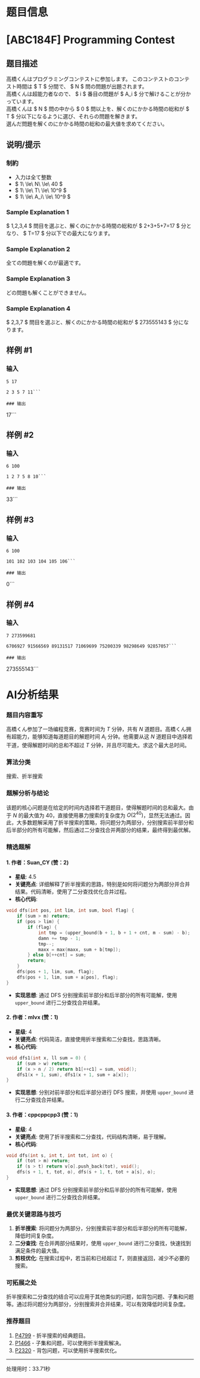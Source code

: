 # 题目信息

# [ABC184F] Programming Contest

## 题目描述

[problemUrl]: https://atcoder.jp/contests/abc184/tasks/abc184_f

高橋くんはプログラミングコンテストに参加します。 このコンテストのコンテスト時間は $ T $ 分間で、 $ N $ 問の問題が出題されます。  
 高橋くんは超能力者なので、 $ i $ 番目の問題が $ A_i $ 分で解けることが分かっています。  
 高橋くんは $ N $ 問の中から $ 0 $ 問以上を、解くのにかかる時間の総和が $ T $ 分以下になるように選び、それらの問題を解きます。  
 選んだ問題を解くのにかかる時間の総和の最大値を求めてください。

## 说明/提示

### 制約

- 入力は全て整数
- $ 1\ \le\ N\ \le\ 40 $
- $ 1\ \le\ T\ \le\ 10^9 $
- $ 1\ \le\ A_i\ \le\ 10^9 $

### Sample Explanation 1

$ 1,2,3,4 $ 問目を選ぶと、解くのにかかる時間の総和が $ 2+3+5+7=17 $ 分となり、 $ T=17 $ 分以下での最大になります。

### Sample Explanation 2

全ての問題を解くのが最適です。

### Sample Explanation 3

どの問題も解くことができません。

### Sample Explanation 4

$ 2,3,7 $ 問目を選ぶと、解くのにかかる時間の総和が $ 273555143 $ 分になります。

## 样例 #1

### 输入

```
5 17

2 3 5 7 11```

### 输出

```
17```

## 样例 #2

### 输入

```
6 100

1 2 7 5 8 10```

### 输出

```
33```

## 样例 #3

### 输入

```
6 100

101 102 103 104 105 106```

### 输出

```
0```

## 样例 #4

### 输入

```
7 273599681

6706927 91566569 89131517 71069699 75200339 98298649 92857057```

### 输出

```
273555143```

# AI分析结果

### 题目内容重写
高橋くん参加了一场编程竞赛，竞赛时间为 $T$ 分钟，共有 $N$ 道题目。高橋くん拥有超能力，能够知道每道题目的解题时间 $A_i$ 分钟。他需要从这 $N$ 道题目中选择若干道，使得解题时间的总和不超过 $T$ 分钟，并且尽可能大。求这个最大总时间。

### 算法分类
搜索、折半搜索

### 题解分析与结论
该题的核心问题是在给定的时间内选择若干道题目，使得解题时间的总和最大。由于 $N$ 的最大值为 40，直接使用暴力搜索的复杂度为 $O(2^{40})$，显然无法通过。因此，大多数题解采用了折半搜索的策略，将问题分为两部分，分别搜索前半部分和后半部分的所有可能解，然后通过二分查找合并两部分的结果，最终得到最优解。

### 精选题解

#### 1. 作者：Suan_CY (赞：2)
- **星级**: 4.5
- **关键亮点**: 详细解释了折半搜索的思路，特别是如何将问题分为两部分并合并结果。代码清晰，使用了二分查找优化合并过程。
- **核心代码**:
```cpp
void dfs(int pos, int lim, int sum, bool flag) {
    if (sum > m) return;
    if (pos > lim) {
        if (flag) {
            int tmp = (upper_bound(b + 1, b + 1 + cnt, m - sum) - b);
            damn += tmp - 1;
            tmp--;
            maxx = max(maxx, sum + b[tmp]);
        } else b[++cnt] = sum;
        return;
    }
    dfs(pos + 1, lim, sum, flag);
    dfs(pos + 1, lim, sum + a[pos], flag);
}
```
- **实现思想**: 通过 DFS 分别搜索前半部分和后半部分的所有可能解，使用 `upper_bound` 进行二分查找合并结果。

#### 2. 作者：mlvx (赞：1)
- **星级**: 4
- **关键亮点**: 代码简洁，直接使用折半搜索和二分查找，思路清晰。
- **核心代码**:
```cpp
void dfs1(int x, ll sum = 0) {
    if (sum > w) return;
    if (x > n / 2) return b1[++c1] = sum, void();
    dfs1(x + 1, sum), dfs1(x + 1, sum + a[x]);
}
```
- **实现思想**: 分别对前半部分和后半部分进行 DFS 搜索，并使用 `upper_bound` 进行二分查找合并结果。

#### 3. 作者：cppcppcpp3 (赞：1)
- **星级**: 4
- **关键亮点**: 使用了折半搜索和二分查找，代码结构清晰，易于理解。
- **核心代码**:
```cpp
void dfs(int s, int t, int tot, int o) {
    if (tot > m) return;
    if (s > t) return v[o].push_back(tot), void();
    dfs(s + 1, t, tot, o), dfs(s + 1, t, tot + a[s], o);
}
```
- **实现思想**: 通过 DFS 分别搜索前半部分和后半部分的所有可能解，使用 `upper_bound` 进行二分查找合并结果。

### 最优关键思路与技巧
1. **折半搜索**: 将问题分为两部分，分别搜索前半部分和后半部分的所有可能解，降低时间复杂度。
2. **二分查找**: 在合并两部分结果时，使用 `upper_bound` 进行二分查找，快速找到满足条件的最大值。
3. **剪枝优化**: 在搜索过程中，若当前和已经超过 $T$，则直接返回，减少不必要的搜索。

### 可拓展之处
折半搜索和二分查找的结合可以应用于其他类似的问题，如背包问题、子集和问题等。通过将问题分为两部分，分别搜索并合并结果，可以有效降低时间复杂度。

### 推荐题目
1. [P4799](https://www.luogu.com.cn/problem/P4799) - 折半搜索的经典题目。
2. [P1466](https://www.luogu.com.cn/problem/P1466) - 子集和问题，可以使用折半搜索解决。
3. [P2320](https://www.luogu.com.cn/problem/P2320) - 背包问题，可以使用折半搜索优化。

---
处理用时：33.71秒
